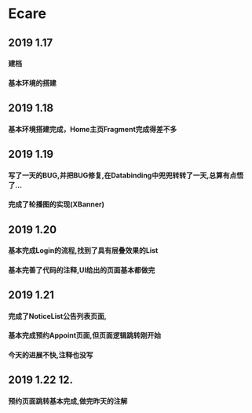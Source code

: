 # Ecare
## 2019 1.17 
#### 建档  
#### 基本环境的搭建
## 2019 1.18
#### 基本环境搭建完成，Home主页Fragment完成得差不多
## 2019 1.19
#### 写了一天的BUG,并把BUG修复,在Databinding中兜兜转转了一天,总算有点悟了...
#### 完成了轮播图的实现(XBanner)
## 2019 1.20
#### 基本完成Login的流程,找到了具有层叠效果的List
#### 基本完善了代码的注释,UI给出的页面基本都做完
## 2019 1.21
#### 完成了NoticeList公告列表页面,
#### 基本完成预约Appoint页面,但页面逻辑跳转刚开始
#### 今天的进展不快,注释也没写
## 2019 1.22 12.
#### 预约页面跳转基本完成,做完昨天的注解
